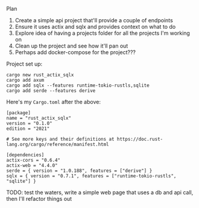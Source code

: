 Plan

1. Create a simple api project that'll provide a couple of endpoints
2. Ensure it uses actix and sqlx and provides context on what to do
3. Explore idea of having a projects folder for all the projects I'm working on
4. Clean up the project and see how it'll pan out
5. Perhaps add docker-compose for the project???

Project set up:

```
cargo new rust_actix_sqlx
cargo add axum
cargo add sqlx --features runtime-tokio-rustls,sqlite
cargo add serde --features derive
```

Here's my `Cargo.toml` after the above:

```
[package]
name = "rust_actix_sqlx"
version = "0.1.0"
edition = "2021"

# See more keys and their definitions at https://doc.rust-lang.org/cargo/reference/manifest.html

[dependencies]
actix-cors = "0.6.4"
actix-web = "4.4.0"
serde = { version = "1.0.188", features = ["derive"] }
sqlx = { version = "0.7.1", features = ["runtime-tokio-rustls", "sqlite"] }
```

TODO: test the waters, write a simple web page that uses a db and api call, then
I'll refactor things out
